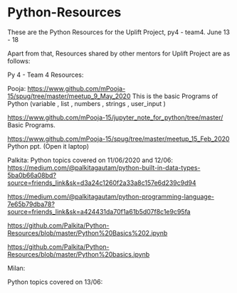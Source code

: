 # Python-Resources
These are the Python Resources for the Uplift Project, py4 - team4.
June 13 - 18

Apart from that, Resources shared by other mentors for Uplift Project are as follows:

Py 4 - Team 4 Resources:

Pooja:
https://www.github.com/mPooja-15/spug/tree/master/meetup_9_May_2020
This is the basic Programs of Python (variable , list , numbers , strings , user_input )

https://www.github.com/mPooja-15/jupyter_note_for_python/tree/master/
Basic Programs.

https://www.github.com/mPooja-15/spug/tree/master/meetup_15_Feb_2020
Python ppt.
(Open it laptop)

Palkita:
Python topics covered on 11/06/2020 and 12/06:
https://medium.com/@palkitagautam/python-built-in-data-types-5ba0b66a08bd?source=friends_link&sk=d3a24c1260f2a33a8c157e6d239c9d94

https://medium.com/@palkitagautam/python-programming-language-7e65b79dba78?source=friends_link&sk=a424431da70f1a61b5d07f8c1e9c95fa

https://github.com/Palkita/Python-Resources/blob/master/Python%20Basics%202.ipynb

https://github.com/Palkita/Python-Resources/blob/master/Python%20basics.ipynb

Milan:

Python topics covered on 13/06:
